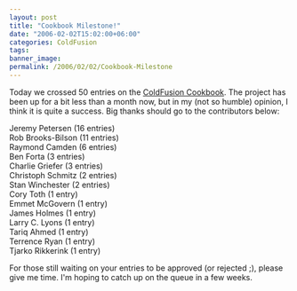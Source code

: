 ```yaml
---
layout: post
title: "Cookbook Milestone!"
date: "2006-02-02T15:02:00+06:00"
categories: ColdFusion 
tags: 
banner_image: 
permalink: /2006/02/02/Cookbook-Milestone
---
```


Today we crossed 50 entries on the <a href="http://www.coldfusioncookbook.com">ColdFusion Cookbook</a>. The project has been up for a bit less than a month now, but in my (not so humble) opinion, I think it is quite a success. Big thanks should go to the contributors below:

Jeremy Petersen (16 entries)<br>
Rob Brooks-Bilson (11 entries)<br>
Raymond Camden (6 entries)<br>
Ben Forta (3 entries)<br>
Charlie Griefer (3 entries)<br>
Christoph Schmitz (2 entries)<br>
Stan Winchester (2 entries)<br>
Cory Toth (1 entry)<br>
Emmet McGovern (1 entry)<br>
James Holmes (1 entry)<br>
Larry C. Lyons (1 entry)<br>
Tariq Ahmed (1 entry)<br>
Terrence Ryan (1 entry)<br>
Tjarko Rikkerink (1 entry)<br>

For those still waiting on your entries to be approved (or rejected ;), please give me time. I'm hoping to catch up on the queue in a few weeks.